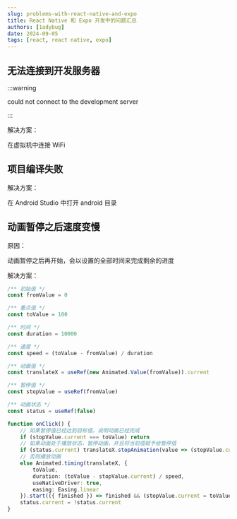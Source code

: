 ```yaml
---
slug: problems-with-react-native-and-expo
title: React Native 和 Expo 开发中的问题汇总
authors: [1adybug]
date: 2024-09-05
tags: [react, react native, expo]
---
```


## 无法连接到开发服务器

:::warning

could not connect to the development server

:::

解决方案：

在虚拟机中连接 WiFi

## 项目编译失败

解决方案：

在 Android Studio 中打开 android 目录

## 动画暂停之后速度变慢

原因：

动画暂停之后再开始，会以设置的全部时间来完成剩余的进度

解决方案：

```TypeScript
/** 初始值 */
const fromValue = 0

/** 重点值 */
const toValue = 100

/** 时间 */
const duration = 10000

/** 速度 */
const speed = (toValue - fromValue) / duration

/** 动画值 */
const translateX = useRef(new Animated.Value(fromValue)).current

/** 暂停值 */
const stopValue = useRef(fromValue)

/** 动画状态 */
const status = useRef(false)

function onClick() {
    // 如果暂停值已经达到目标值，说明动画已经完成
    if (stopValue.current === toValue) return
    // 如果动画处于播放状态，暂停动画，并且将当前值赋予给暂停值
    if (status.current) translateX.stopAnimation(value => (stopValue.current = value))
    // 否则播放动画
    else Animated.timing(translateX, {
        toValue,
        duration: (toValue - stopValue.current) / speed,
        useNativeDriver: true,
        easing: Easing.linear
    }).start(({ finished }) => finished && (stopValue.current = toValue))
    status.current = !status.current
}
```
